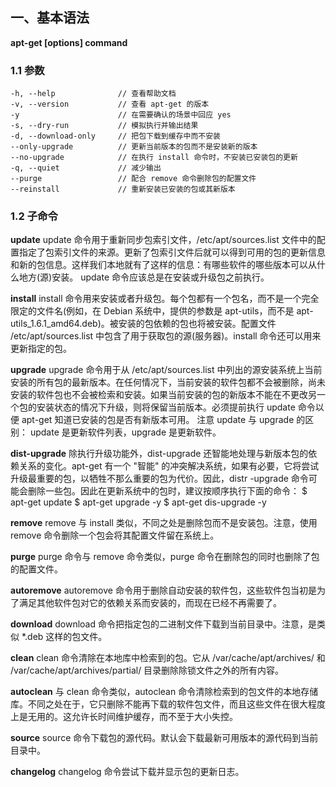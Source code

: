 ## 一、基本语法

**apt-get [options] command**

### 1.1 参数

```
-h, --help              // 查看帮助文档
-v, --version           // 查看 apt-get 的版本
-y                      // 在需要确认的场景中回应 yes
-s, --dry-run           // 模拟执行并输出结果
-d, --download-only     // 把包下载到缓存中而不安装
--only-upgrade          // 更新当前版本的包而不是安装新的版本
--no-upgrade            // 在执行 install 命令时，不安装已安装包的更新
-q, --quiet             // 减少输出
--purge                 // 配合 remove 命令删除包的配置文件
--reinstall             // 重新安装已安装的包或其新版本
```

### 1.2 子命令

**update**
update 命令用于重新同步包索引文件，/etc/apt/sources.list 文件中的配置指定了包索引文件的来源。更新了包索引文件后就可以得到可用的包的更新信息和新的包信息。这样我们本地就有了这样的信息：有哪些软件的哪些版本可以从什么地方(源)安装。
update 命令应该总是在安装或升级包之前执行。

**install**
install 命令用来安装或者升级包。每个包都有一个包名，而不是一个完全限定的文件名(例如，在 Debian 系统中，提供的参数是 apt-utils，而不是 apt-utils_1.6.1_amd64.deb)。被安装的包依赖的包也将被安装。配置文件 /etc/apt/sources.list 中包含了用于获取包的源(服务器)。install 命令还可以用来更新指定的包。

**upgrade**
upgrade 命令用于从 /etc/apt/sources.list 中列出的源安装系统上当前安装的所有包的最新版本。在任何情况下，当前安装的软件包都不会被删除，尚未安装的软件包也不会被检索和安装。如果当前安装的包的新版本不能在不更改另一个包的安装状态的情况下升级，则将保留当前版本。必须提前执行 update 命令以便 apt-get 知道已安装的包是否有新版本可用。
注意 update 与 upgrade 的区别：
update 是更新软件列表，upgrade 是更新软件。

**dist-upgrade**
除执行升级功能外，dist-upgrade 还智能地处理与新版本包的依赖关系的变化。apt-get 有一个 "智能" 的冲突解决系统，如果有必要，它将尝试升级最重要的包，以牺牲不那么重要的包为代价。因此，distr -upgrade 命令可能会删除一些包。因此在更新系统中的包时，建议按顺序执行下面的命令：
\$ apt-get update
\$ apt-get upgrade -y
\$ apt-get dis-upgrade -y

**remove**
remove 与 install 类似，不同之处是删除包而不是安装包。注意，使用 remove 命令删除一个包会将其配置文件留在系统上。

**purge**
purge 命令与 remove 命令类似，purge 命令在删除包的同时也删除了包的配置文件。

**autoremove**
autoremove 命令用于删除自动安装的软件包，这些软件包当初是为了满足其他软件包对它的依赖关系而安装的，而现在已经不再需要了。

**download**
download 命令把指定包的二进制文件下载到当前目录中。注意，是类似 *.deb 这样的包文件。

**clean**
clean 命令清除在本地库中检索到的包。它从 /var/cache/apt/archives/ 和 /var/cache/apt/archives/partial/ 目录删除除锁文件之外的所有内容。

**autoclean**
与 clean 命令类似，autoclean 命令清除检索到的包文件的本地存储库。不同之处在于，它只删除不能再下载的软件包文件，而且这些文件在很大程度上是无用的。这允许长时间维护缓存，而不至于大小失控。

**source**
source 命令下载包的源代码。默认会下载最新可用版本的源代码到当前目录中。

**changelog**
changelog 命令尝试下载并显示包的更新日志。